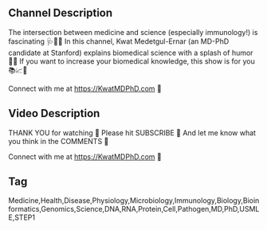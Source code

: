## Channel Description

The intersection between medicine and science (especially immunology!) is fascinating 🩺🧬🤩
In this channel, Kwat Medetgul-Ernar (an MD-PhD candidate at Stanford) explains biomedical science with a splash of humor 🥼🤣
If you want to increase your biomedical knowledge, this show is for you 📚📈🌲

Connect with me at https://KwatMDPhD.com 📍

## Video Description

THANK YOU for watching 🩵
Please hit SUBSCRIBE 💖
And let me know what you think in the COMMENTS 💌

Connect with me at https://KwatMDPhD.com 📍

## Tag

Medicine,Health,Disease,Physiology,Microbiology,Immunology,Biology,Bioinformatics,Genomics,Science,DNA,RNA,Protein,Cell,Pathogen,MD,PhD,USMLE,STEP1
